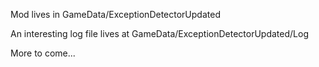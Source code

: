Mod lives in GameData/ExceptionDetectorUpdated

An interesting log file lives at GameData/ExceptionDetectorUpdated/Log

More to come...